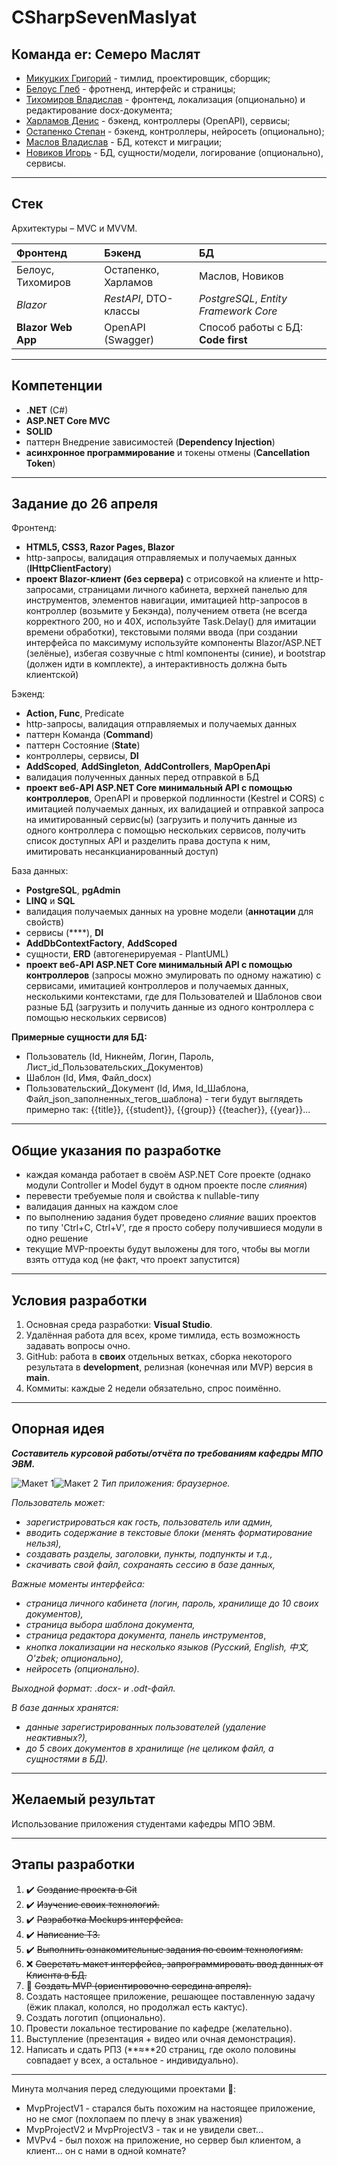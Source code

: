 # CSharpSevenMaslyat
## Команда er: Семеро Маслят

- [Микуцких Григорий](https://github.com/Dr-Hartmann) - тимлид, проектировщик, сборщик; 
- [Белоус Глеб](https://github.com/Sindy101) - фротненд, интерфейс и страницы;
- [Тихомиров Владислав](https://github.com/GONEVladd20) - фронтенд, локализация (опционально) и редактирование docx-документа;
- [Харламов Денис](https://github.com/den12325) - бэкенд, контроллеры (OpenAPI), сервисы;
- [Остапенко Степан](https://github.com/Seelane) - бэкенд, контроллеры, нейросеть (опционально);
- [Маслов Владислав](https://github.com/Saifor) - БД, котекст и миграции;
- [Новиков Игорь](https://github.com/Forguebeelov) - БД, сущности/модели, логирование (опционально), сервисы.

---
## Стек
Архитектуры – MVC и MVVM.

| Фронтенд           | Бэкенд                  | БД                                    |
| :----------------- | :---------------------- | :------------------------------------ |
| Белоус, Тихомиров  | Остапенко, Харламов     | Маслов, Новиков                       |
| _Blazor_           | _RestAPI_, DTO-классы<br>      | _PostgreSQL_, _Entity Framework Core_ |
| **Blazor Web App** | OpenAPI (Swagger) | Способ работы с БД: **Code first**    |

---
## Компетенции
- **.NET** (C#)
- **ASP.NET Core MVC**
- **SOLID**
- паттерн Внедрение зависимостей (**Dependency Injection**) 
- **асинхронное программирование** и токены отмены (**Cancellation Token**)

---
## Задание до 26 апреля
Фронтенд:
- **HTML5, CSS3, Razor Pages, Blazor**
- http-запросы, валидация отправляемых и получаемых данных (**IHttpClientFactory**)
- **проект Blazor-клиент (без сервера)** с отрисовкой на клиенте и http-запросами, страницами личного кабинета, верхней панелью для инструментов, элементов навигации, имитацией http-запросов в контроллер (возьмите у Бекэнда), получением ответа (не всегда корректного 200, но и 40X, используйте Task.Delay() для имитации времени обработки), текстовыми полями ввода (при создании интерфейса по максимуму используйте компоненты Blazor/ASP.NET (зелёные), избегая созвучные с html компоненты (синие), и bootstrap (должен идти в комплекте), а интерактивность должна быть клиентской)

Бэкенд:
- **Action, Func**, Predicate
- http-запросы, валидация отправляемых и получаемых данных
- паттерн Команда (**Command**)
- паттерн Состояние (**State**)
- контроллеры, сервисы, **DI**
- **AddScoped**, **AddSingleton**, **AddControllers**, **MapOpenApi**
- валидация полученных данных перед отправкой в БД
- **проект веб-API ASP.NET Core минимальный API с помощью контроллеров**, OpenAPI и проверкой подлинности (Kestrel и CORS) с имитацией получаемых данных, их валидацией и отправкой запроса на имитированный сервис(ы) (загрузить и получить данные из одного контроллера с помощью нескольких сервисов, получить список доступных API и разделить права доступа к ним, имитировать несанкцианированный доступ)

База данных:
- **PostgreSQL**, **pgAdmin**
- **LINQ** и **SQL**
- валидация получаемых данных на уровне модели (**аннотации** для свойств)
- сервисы (****), **DI**
- **AddDbContextFactory**, **AddScoped**
- сущности, **ERD** (автогенерируемая - PlantUML)
- **проект веб-API ASP.NET Core минимальный API с помощью контроллеров** (запросы можно эмулировать по одному нажатию) с сервисами, имитацией контроллеров и получаемых данных, несколькими контекстами, где для Пользователей и Шаблонов свои разные БД (загрузить и получить данные из одного контроллера с помощью нескольких сервисов)

**Примерные сущности для БД:**
- Пользователь (Id, Никнейм, Логин, Пароль, Лист_id_Пользовательских_Документов)
- Шаблон (Id, Имя, Файл_docx)
- Пользовательский_Документ (Id, Имя, Id_Шаблона, Файл_json_заполненных_тегов_шаблона) - теги будут выглядеть примерно так: {{title}}, {{student}}, {{group}} {{teacher}}, {{year}}...

---
## Общие указания по разработке
- каждая команда работает в своём ASP.NET Core проекте (однако модули Controller и Model будут в одном проекте после _слияния_)
- перевести требуемые поля и свойства к nullable-типу
- валидация данных на каждом слое
- по выполнению задания будет проведено _слияние_ ваших проектов по типу 'Ctrl+C, Ctrl+V', где я просто соберу получившиеся модули в одно решение
- текущие MVP-проекты будут выложены для того, чтобы вы могли взять оттуда код (не факт, что проект запустится)

---
## Условия разработки
1. Основная среда разработки: **Visual Studio**.
2. Удалённая работа для всех, кроме тимлида, есть возможность задавать вопросы очно.
3. GitHub: работа в **своих** отдельных ветках, сборка некоторого результата в **development**, релизная (конечная или MVP) версия в **main**.
4. Коммиты: каждые 2 недели обязательно, спрос поимённо.

---
## Опорная идея
_**Составитель курсовой работы/отчёта по требованиям кафедры МПО ЭВМ.**_

![Макет 1](./DataBase/Img/Макет1.png)![Макет 2](./DataBase/Img/Макет2.png)
_Тип приложения: браузерное._

_Пользователь может:_
+ _зарегистрироваться как гость, пользователь или админ,_
+ _вводить содержание в текстовые блоки (менять форматирование нельзя),_
+ _создавать разделы, заголовки, пункты, подпункты и т.д.,_
+ _скачивать свой файл, сохранаять сессию в базе данных,_

_Важные моменты интерфейса:_
- _страница личного кабинета (логин, пароль, хранилище до 10 своих документов),_
- _страница выбора шаблона документа,_
- _страница редактора документа, панель инструментов_,
- _кнопка локализации на несколько языков (Русский, English, 中文, O'zbek; опционально),_
- _нейросеть (опционально)._

_Выходной формат: .docx- и .odt-файл._

_В базе данных хранятся:_
- _данные зарегистрированных пользователей (удаление неактивных?),_
- _до 5 своих документов в хранилище (не целиком файл, а сущностями в БД)._

---
## Желаемый результат
Использование приложения студентами кафедры МПО ЭВМ.

---
## Этапы разработки
1. ✔️ ~~Создание проекта в Git~~
2. ✔️ ~~Изучение своих технологий.~~
3. ✔️ ~~Разработка Mockups интерфейса.~~
4. ✔️ ~~Написание ТЗ.~~
5. ✔️ ~~Выполнить ознакомительные задания по своим технологиям.~~
6. ❌ ~~Сверстать макет интерфейса, запрограммировать ввод данных от Клиента в БД.~~ 
7. 💅 ~~Создать MVP (ориентировочно середина апреля).~~
8. Создать настоящее приложение, решающее поставленную задачу (ёжик плакал, кололся, но продолжал есть кактус).
8. Создать логотип (опционально).
9. Провести локальное тестирование по кафедре (желательно).
10. Выступление (презентация + видео или очная демонстрация).
11. Написать и сдать РПЗ (**≈**20 страниц, где около половины совпадает у всех, а остальное - индивидуально).

---
Минута молчания перед следующими проектами 🫡:
- MvpProjectV1 - старался быть похожим на настоящее приложение, но не смог (похлопаем по плечу в знак уважения)
- MvpProjectV2 и MvpProjectV3 - так и не увидели свет...
- MVPv4 - был похож на приложение, но сервер был клиентом, а клиент... он с нами в одной комнате?